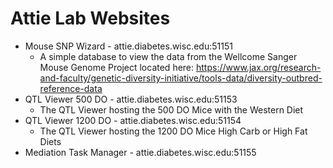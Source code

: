 # Attie Lab Websites

- Mouse SNP Wizard - attie.diabetes.wisc.edu:51151
  - A simple database to view the data from the Wellcome Sanger Mouse Genome Project located here:
    https://www.jax.org/research-and-faculty/genetic-diversity-initiative/tools-data/diversity-outbred-reference-data
- QTL Viewer 500 DO - attie.diabetes.wisc.edu:51153
  - The QTL Viewer hosting the 500 DO Mice with the Western Diet
- QTL Viewer 1200 DO - attie.diabetes.wisc.edu:51154
  - The QTL Viewer hosting the 1200 DO Mice High Carb or High Fat Diets
- Mediation Task Manager - attie.diabetes.wisc.edu:51155
